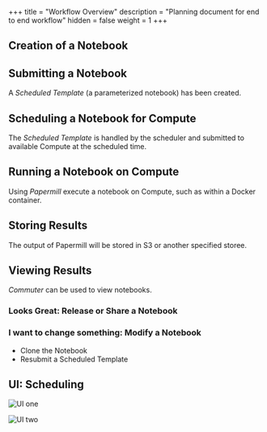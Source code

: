 +++
title = "Workflow Overview"
description = "Planning document for end to end workflow"
hidden = false
weight = 1
+++
  
## Creation of a Notebook

## Submitting a Notebook

A *Scheduled Template* (a parameterized notebook) has been created.

## Scheduling a Notebook for Compute

The *Scheduled Template* is handled by the scheduler and submitted to
available Compute at the scheduled time.

## Running a Notebook on Compute

Using *Papermill* execute a notebook on Compute, such as within a Docker
container.

## Storing Results

The output of Papermill will be stored in S3 or another specified storee.

## Viewing Results

*Commuter* can be used to view notebooks.  

### Looks Great: Release or Share a Notebook

### I want to change something: Modify a Notebook

- Clone the Notebook
- Resubmit a Scheduled Template


## UI: Scheduling

![UI one](/images/ui-1.png)

![UI two](/images/ui-2.png)